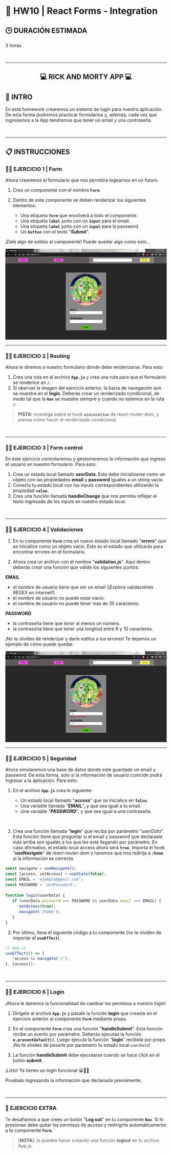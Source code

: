 # **💪 HW10 | React Forms - Integration**

## **🕒 DURACIÓN ESTIMADA**

3 horas

<br />

---

<div align="center">

## **💻 RICK AND MORTY APP 💻**

</div>

## **📝 INTRO**

En esta homework crearemos un sistema de login para nuestra aplicación. De esta forma podremos practicar formularios y, además, cada vez que ingresemos a la App tendremos que tener un email y una contraseña.

<br />

---

## **📋 INSTRUCCIONES**

### **👩‍💻 EJERCICIO 1 | Form**

Ahora crearemos el formulario que nos permitirá logearnos en un futuro.

1. Crea un componente con el nombre **`Form`**.
2. Dentro de este componente se deben renderizar los siguientes elementos:

   -  Una etiqueta **`form`** que envolverá a todo el componente.
   -  Una etiqueta **`label`** junto con un **`input`** para el email.
   -  Una etiqueta **`label`** junto con un **`input`** para la password.
   -  Un **`button`** con el texto "**_Submit_**".

¡Dale algo de estilos al componente! Puede quedar algo como esto...

<img src="./img/form.png" alt="" />

<br />

---

### **👩‍💻 EJERCICIO 2 | Routing**

Ahora le diremos a nuestro formulario dónde debe renderizarse. Para esto:

1. Crea una ruta en el archivo **`App.js`** y crea una ruta para que el formulario se renderice en **`/`**.
2. Si obervas la imagen del ejercicio anterior, la barra de navegación aún se muestra en el **login**. Deberás crear un renderizado condicional, de modo tal que la **`Nav`** se muestre siempre y cuando no estemos en la ruta **`/`**.

> **PISTA:** investiga sobre el hook **`useLocation`** de react-router-dom, y piensa cómo hacer el renderizado condicional.

<br />

---

### **👩‍💻 EJERCICIO 3 | Form control**

En este ejercicio controlaremos y gestionaremos la información que ingrese el usuario en nuestro formulario. Para esto:

1. Crea un estado local llamado **userData**. Este debe inicializarse como un objeto con las propiedades **email** y **password** iguales a un string vacío.
2. Conecta tu estado local con los inputs correspondientes utilizando la propiedad **`value`**.
3. Crea una función llamada **handleChange** que nos permita reflejar el texto ingresado de los inputs en nuestro estado local.

<br />

---

### **👩‍💻 EJERCICIO 4 | Validaciones**

1. En tu componente **`Form`** crea un nuevo estado local llamado "**errors**" que se inicialice como un objeto vacío. Este es el estado que utilizarás para encontrar errores en el formulario.

2. Ahora crea un archivo con el nombre "**validation.js**". Aquí dentro deberás crear una función que valide los siguientes puntos:

**EMAIL**

-  el nombre de usuario tiene que ser un email (¡Explora validaciónes REGEX en internet!).
-  el nombre de usuario no puede estar vacío.
-  el nombre de usuario no puede tener más de 35 caracteres.

**PASSWORD**

-  la contraseña tiene que tener al menos un número.
-  la contraseña tiene que tener una longitud entre 6 y 10 caracteres.

¡No te olvides de renderizar y darle estilos a tus errores! Te dejamos un ejemplo de cómo puede quedar.

<img src="./img/validations.png" alt="" >

<br />

---

### **👩‍💻 EJERCICIO 5 | Seguridad**

Ahora simularemos una base de datos donde esté guardado un email y password. De esta forma, solo si la información de usuario coincide podrá ingresar a la aplicación. Para esto:

1. En el archivo **`App.js`** crea lo siguiente:

   -  Un estado local llamado "**access**" que se inicialice en **`false`**.
   -  Una variable llamada "**EMAIL**", y que sea igual a tu email.
   -  Una variable "**PASSWORD**", y que sea igual a una contraseña.

</br >

2. Crea una función llamada "**login**" que reciba por parámetro "_userData_". Esta función tiene que preguntar si el email y password que declaraste más arriba son iguales a los que les está llegando por parámetro. En caso afirmativo, el estado local access ahora será **`true`**. Importa el hook "**useNavigate**" de _react-router-dom_ y haremos que nos redirija a **`/home`** si la información es correcta.

```jsx
const navigate = useNavigate();
const [access, setAccess] = useState(false);
const EMAIL = 'ejemplo@gmail.com';
const PASSWORD = 'unaPassword';

function login(userData) {
   if (userData.password === PASSWORD && userData.email === EMAIL) {
      setAccess(true);
      navigate('/home');
   }
}
```

3. Por último, lleva el siguiente código a tu componente (no te olvides de importar el **`useEffect`**).

```javascript
// App.js
useEffect(() => {
   !access && navigate('/');
}, [access]);
```

<br />

---

### **👩‍💻 EJERCICIO 6 | Login**

¡Ahora le daremos la funcionalidad de cambiar los permisos a nuestro login!

1. Dirígete al archivo **`App.js`** y pásale la función **login** que creaste en el ejercicio anterior al componente **`Form`** mediante props.

2. En el componente **`Form`** crea una función "**handleSubmit**". Esta función recibe un evento por parámetro. Deberás ejecutas la función **`e.preventDefault()`**. Luego ejecuta la función "**login**" recibida por props. ¡No te olvides de pasarle por parámetro tu estado local _`userData`_!

3. La función **handleSubmit** debe ejecutarse cuando se hace click en el botón **submit**.

¡Listo! Ya tienes un login funcional 😀🥳🤓

Pruebalo ingresando la información que declaraste previamente.

<br />

---

### **📌 EJERCICIO EXTRA**

Te desafiamos a que crees un botón "**Log out**" en tu componente **`Nav`**. Si lo presionas debe quitar los permisos de acceso y redirigirte automáticamente a tu componente **`Form`**.

> [**NOTA**]: lo puedes hacer creando una función **logout** en tu archivo App.js.
